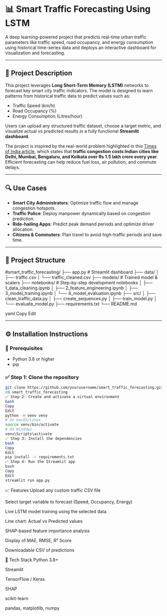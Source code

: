 # 📊 Smart Traffic Forecasting Using LSTM

A deep learning-powered project that predicts real-time urban traffic parameters like traffic speed, road occupancy, and energy consumption using historical time-series data and deploys an interactive dashboard for visualization and forecasting.

---

## 🧠 Project Description

This project leverages **Long Short-Term Memory (LSTM)** networks to forecast key smart city traffic indicators. The model is designed to learn patterns from historical traffic data to predict values such as:

- Traffic Speed (km/h)
- Road Occupancy (%)
- Energy Consumption (Litres/hour)

Users can upload any structured traffic dataset, choose a target metric, and visualize actual vs predicted results in a fully functional **Streamlit dashboard**.

The project is inspired by the real-world problem highlighted in this [Times of India article](https://timesofindia.indiatimes.com/india/traffic-congestion-costs-four-major-indian-cities-rs-1-5-lakh-crore-a-year/articleshow/63918040.cms?utm_source=chatgpt.com), which states that **traffic congestion costs Indian cities like Delhi, Mumbai, Bengaluru, and Kolkata over Rs 1.5 lakh crore every year**. Efficient forecasting can help reduce fuel loss, air pollution, and commute delays.

---

## 🔍 Use Cases

- **Smart City Administrators**: Optimize traffic flow and manage congestion hotspots.
- **Traffic Police**: Deploy manpower dynamically based on congestion prediction.
- **Ride-hailing Apps**: Predict peak demand periods and optimize driver allocation.
- **Citizens & Commuters**: Plan travel to avoid high-traffic periods and save time.

---

## 📂 Project Structure

#smart_traffic_forecasting/ ├── app.py # Streamlit dashboard ├── data/ │ ├── traffic.csv │ └── traffic_cleaned.csv ├── models/ # Trained model & scalers ├── notebooks/ # Step-by-step development notebooks │ ├── 1_data_cleaning.ipynb │ ├── 2_feature_engineering.ipynb │ ├── 3_model_training.ipynb │ └── 4_model_evaluation.ipynb ├── src/ │ ├── clean_traffic_data.py │ ├── create_sequences.py │ ├── train_model.py │ └── evaluate_model.py ├── requirements.txt └── README.md

yaml
Copy
Edit

---

## ⚙️ Installation Instructions

### 🔧 Prerequisites

- Python 3.8 or higher
- pip

### ✅ Step 1: Clone the repository

```bash
git clone https://github.com/yourusername/smart_traffic_forecasting.git
cd smart_traffic_forecasting
✅ Step 2: Create and activate a virtual environment
bash
Copy
Edit
python -m venv venv
# On macOS/Linux
source venv/bin/activate
# On Windows
venv\Scripts\activate
✅ Step 3: Install the dependencies
bash
Copy
Edit
pip install -r requirements.txt
✅ Step 4: Run the Streamlit app
bash
Copy
Edit
streamlit run app.py
```
📈 Features
Upload any custom traffic CSV file

Select target variable to forecast (Speed, Occupancy, Energy)

Live LSTM model training using the selected data

Line chart: Actual vs Predicted values

SHAP-based feature importance analysis

Display of MAE, RMSE, R² Score

Downloadable CSV of predictions

🧪 Tech Stack
Python 3.8+

Streamlit

TensorFlow / Keras

SHAP

scikit-learn

pandas, matplotlib, numpy
